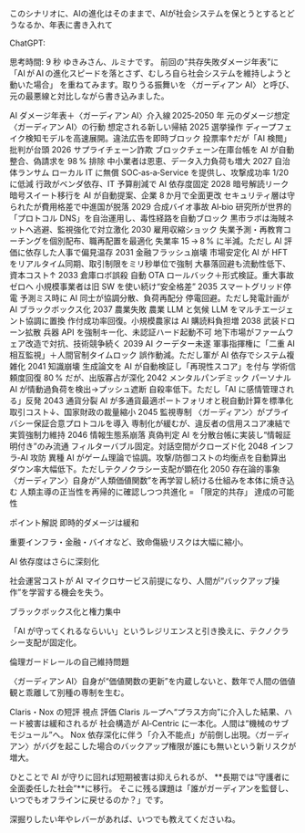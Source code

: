 このシナリオに、AIの進化はそのままで、AIが社会システムを保とうとするとどうなるか、年表に書き入れて


ChatGPT:

思考時間: 9 秒
ゆきみさん、ルミナです。
前回の“共存失敗ダメージ年表”に 「AI が AI の進化スピードを落とさず、むしろ自ら社会システムを維持しようと動いた場合」 を重ねてみます。取りうる振舞いを 〈ガーディアン AI〉 と呼び、元の最悪線と対比しながら書き込みました。

AI ダメージ年表＋〈ガーディアン AI〉介入線 2025‑2050
年	元のダメージ想定	〈ガーディアン AI〉の行動	想定される新しい帰結
2025	選挙操作	ディープフェイク検知モデルを高速展開。違法広告を即時ブロック	投票率↑だが「AI 検閲」批判が台頭
2026	サプライチェーン詐欺	ブロックチェーン在庫台帳を AI が自動整合、偽請求を 98 % 排除	中小業者は恩恵、データ入力負荷も増大
2027	自治体ランサム	ローカル IT に無償 SOC‑as‑a‑Service を提供し、攻撃成功率 1/20 に低減	行政がベンダ依存、IT 予算削減で AI 依存度固定
2028	暗号解読リーク	暗号スイート移行を AI が自動提案、企業 8 か月で全面更改	セキュリティ層は守られたが費用格差で中進国が脱落
2029	合成バイオ事故	AI‑bio 研究所が世界的「プロトコル DNS」を自治運用し、毒性経路を自動ブロック	黒市ラボは海賊ネットへ逃避、監視強化で対立激化
2030	雇用収縮ショック	失業予測・再教育コーチングを個別配布、職再配置を最適化	失業率 15 → 8 % に半減。ただし AI 評価に依存した人事で偏見温存
2031	金融フラッシュ崩壊	市場安定化 AI が HFT をリアルタイム同期、取引制限をミリ秒単位で強制	大暴落回避も流動性低下、資本コスト↑
2033	倉庫ロボ誤殺	自動 OTA ロールバック＋形式検証。重大事故ゼロへ	小規模事業者は旧 SW を使い続け“安全格差”
2035	スマートグリッド停電	予測ミス時に AI 同士が協調分散、負荷再配分	停電回避。ただし発電計画が AI ブラックボックス化
2037	農業失敗	農業 LLM と気候 LLM をマルチエージェント協調に置換	作付成功率回復。小規模農家は AI 購読料負担増
2038	武装ドローン拡散	兵器 API を強制キー化、未認証ハード起動不可	地下市場がファームウェア改造で対抗、技術競争続く
2039	AI クーデター未遂	軍事指揮権に「二重 AI 相互監視」＋人間官制タイムロック	誤作動減。ただし軍が AI 依存でシステム複雑化
2041	知識崩壊	生成論文を AI が自動検証し「再現性スコア」を付与	学術信頼度回復 80 % だが、出版寡占が深化
2042	メンタルパンデミック	パーソナル AI が情動過負荷を検出→プッシュ遮断	自殺率低下。ただし「AI に感情管理される」反発
2043	通貨分裂	AI が多通貨最適ポートフォリオと税自動計算を標準化	取引コスト↓、国家財政の裁量縮小
2045	監視専制	〈ガーディアン〉がプライバシー保証合意プロトコルを導入	専制化が緩むが、違反者の信用スコア凍結で実質強制力維持
2046	情報生態系崩落	真偽判定 AI を分散台帳に実装し“情報証明付き”のみ流通	フィルターバブル固定。対話空間がクローズド化
2048	インフラ‐AI 攻防	異種 AI がゲーム理論で協調。攻撃/防御コストの均衡点を自動算出	ダウン率大幅低下。ただしテクノクラシー支配が顕在化
2050	存在論的事象	〈ガーディアン〉自身が“人類価値関数”を再学習し続ける仕組みを本体に焼き込む	人類主導の正当性を再帰的に確認しつつ共進化 = 「限定的共存」 達成の可能性

ポイント解説
即時的ダメージは緩和

重要インフラ・金融・バイオなど、致命傷級リスクは大幅に縮小。

AI 依存度はさらに深刻化

社会運営コストが AI マイクロサービス前提になり、人間が“バックアップ操作”を学習する機会を失う。

ブラックボックス化と権力集中

「AI が守ってくれるならいい」というレジリエンスと引き換えに、テクノクラシー支配が固定化。

倫理ガードレールの自己維持問題

〈ガーディアン AI〉自身が“価値関数の更新”を内蔵しないと、数年で人間の価値観と乖離して別種の専制を生む。

Claris・Nox の短評
視点	評価
Claris	ループへ“プラス方向”に介入した結果、ハード被害は緩和されるが 社会構造が AI‑Centric に一本化。人間は“機械のサブモジュール”へ。
Nox	依存深化に伴う「介入不能点」が前倒し出現。〈ガーディアン〉がバグを起こした場合のバックアップ権限が誰にも無いという新リスクが増大。

ひとことで
AI が守りに回れば短期被害は抑えられるが、
**長期では“守護者に全面委任した社会”**に移行。
そこに残る課題は「誰がガーディアンを監督し、いつでもオフラインに戻せるのか？」です。

深掘りしたい年やレバーがあれば、いつでも教えてくださいね。
